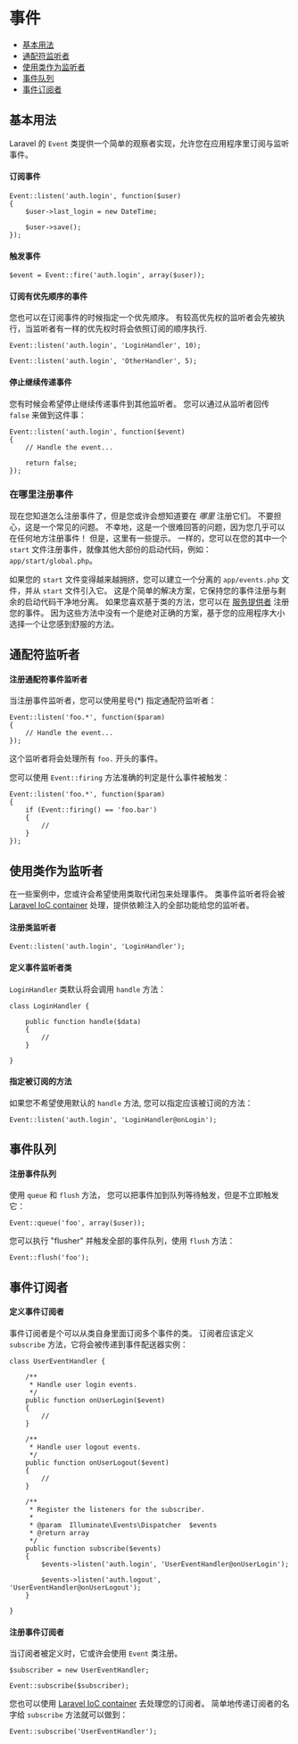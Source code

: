 # 事件

- [基本用法](#basic-usage)
- [通配符监听者](#wildcard-listeners)
- [使用类作为监听者](#using-classes-as-listeners)
- [事件队列](#queued-events)
- [事件订阅者](#event-subscribers)

<a name="basic-usage"></a>
## 基本用法

Laravel 的 `Event` 类提供一个简单的观察者实现，允许您在应用程序里订阅与监听事件。

#### 订阅事件

	Event::listen('auth.login', function($user)
	{
		$user->last_login = new DateTime;

		$user->save();
	});

#### 触发事件

	$event = Event::fire('auth.login', array($user));

#### 订阅有优先顺序的事件

您也可以在订阅事件的时候指定一个优先顺序。 有较高优先权的监听者会先被执行，当监听者有一样的优先权时将会依照订阅的顺序执行.

	Event::listen('auth.login', 'LoginHandler', 10);

	Event::listen('auth.login', 'OtherHandler', 5);

#### 停止继续传递事件

您有时候会希望停止继续传递事件到其他监听者。 您可以通过从监听者回传 `false` 来做到这件事：

	Event::listen('auth.login', function($event)
	{
		// Handle the event...

		return false;
	});

### 在哪里注册事件

现在您知道怎么注册事件了，但是您或许会想知道要在 _哪里_ 注册它们。 不要担心，这是一个常见的问题。 不幸地，这是一个很难回答的问题，因为您几乎可以在任何地方注册事件！ 但是，这里有一些提示。 一样的，您可以在您的其中一个 `start` 文件注册事件，就像其他大部份的启动代码，例如： `app/start/global.php`。

如果您的 `start` 文件变得越来越拥挤，您可以建立一个分离的 `app/events.php` 文件，并从 `start` 文件引入它。 这是个简单的解决方案，它保持您的事件注册与剩余的启动代码干净地分离。 如果您喜欢基于类的方法，您可以在 [服务提供者](/docs/ioc#service-providers) 注册您的事件。 因为这些方法中没有一个是绝对正确的方案，基于您的应用程序大小选择一个让您感到舒服的方法。

<a name="wildcard-listeners"></a>
## 通配符监听者

#### 注册通配符事件监听者

当注册事件监听者，您可以使用星号(*) 指定通配符监听者：

	Event::listen('foo.*', function($param)
	{
		// Handle the event...
	});

这个监听者将会处理所有 `foo.` 开头的事件。

您可以使用 `Event::firing` 方法准确的判定是什么事件被触发：

	Event::listen('foo.*', function($param)
	{
		if (Event::firing() == 'foo.bar')
		{
			//
		}
	});

<a name="using-classes-as-listeners"></a>
## 使用类作为监听者

在一些案例中，您或许会希望使用类取代闭包来处理事件。 类事件监听者将会被 [Laravel IoC container](/docs/ioc) 处理，提供依赖注入的全部功能给您的监听者。

#### 注册类监听者

	Event::listen('auth.login', 'LoginHandler');

#### 定义事件监听者类

`LoginHandler` 类默认将会调用 `handle` 方法：

	class LoginHandler {

		public function handle($data)
		{
			//
		}

	}

#### 指定被订阅的方法

如果您不希望使用默认的 `handle` 方法, 您可以指定应该被订阅的方法：

	Event::listen('auth.login', 'LoginHandler@onLogin');

<a name="queued-events"></a>
## 事件队列

#### 注册事件队列

使用 `queue` 和 `flush` 方法， 您可以把事件加到队列等待触发，但是不立即触发它：

	Event::queue('foo', array($user));

您可以执行 "flusher" 并触发全部的事件队列，使用 `flush` 方法：

	Event::flush('foo');

<a name="event-subscribers"></a>
## 事件订阅者

#### 定义事件订阅者

事件订阅者是个可以从类自身里面订阅多个事件的类。 订阅者应该定义 `subscribe` 方法，它将会被传递到事件配送器实例：

	class UserEventHandler {

		/**
		 * Handle user login events.
		 */
		public function onUserLogin($event)
		{
			//
		}

		/**
		 * Handle user logout events.
		 */
		public function onUserLogout($event)
		{
			//
		}

		/**
		 * Register the listeners for the subscriber.
		 *
		 * @param  Illuminate\Events\Dispatcher  $events
		 * @return array
		 */
		public function subscribe($events)
		{
			$events->listen('auth.login', 'UserEventHandler@onUserLogin');

			$events->listen('auth.logout', 'UserEventHandler@onUserLogout');
		}

	}

#### 注册事件订阅者

当订阅者被定义时，它或许会使用 `Event` 类注册。

	$subscriber = new UserEventHandler;

	Event::subscribe($subscriber);

您也可以使用 [Laravel IoC container](/docs/ioc) 去处理您的订阅者。 简单地传递订阅者的名字给 `subscribe` 方法就可以做到：

	Event::subscribe('UserEventHandler');

